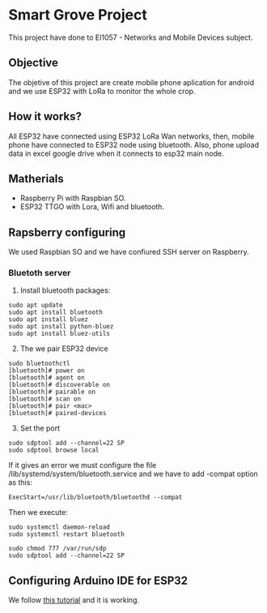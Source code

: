 # Smart Grove Project
This project have done to EI1057 - Networks and Mobile Devices subject.

## Objective

The objetive of this project are create mobile phone aplication for android and we use ESP32 with LoRa to monitor the whole crop.

## How it works?

All ESP32 have connected using ESP32 LoRa Wan networks, then, mobile phone have connected to ESP32 node using bluetooth. Also, phone upload data in excel google drive when it connects to esp32 main node.

## Matherials

* Raspberry Pi with Raspbian SO.
* ESP32 TTGO with Lora, Wifi and bluetooth.

## Rapsberry configuring

We used Raspbian SO and we have confiured SSH server on Raspberry.

### Bluetoth server

1. Install bluetooth packages:

```
sudo apt update
sudo apt install bluetooth
sudo apt install bluez
sudo apt install python-bluez
sudo apt install bluez-utils
```
2. The we pair ESP32 device
```
sudo bluetoothctl
[bluetooth]# power on
[bluetooth]# agent on
[bluetooth]# discoverable on
[bluetooth]# pairable on
[bluetooth]# scan on
[bluetooth]# pair <mac>
[bluetooth]# paired-devices
```

3. Set the port
```
sudo sdptool add --channel=22 SP
sudo sdptool browse local
```
If it gives an error we must configure the file /lib/systemd/system/bluetooth.service and we have to add -compat option as this:

```
ExecStart=/usr/lib/bluetooth/bluetoothd --compat
```
Then we execute:
```
sudo systemctl daemon-reload
sudo systemctl restart bluetooth

sudo chmod 777 /var/run/sdp
sudo sdptool add --channel=22 SP
```

## Configuring Arduino IDE for ESP32

We follow [this tutorial](https://randomnerdtutorials.com/ttgo-lora32-sx1276-arduino-ide/) and it is working.

